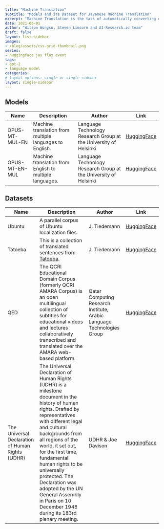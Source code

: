 ```yaml
---
title: "Machine Translation"
subtitle: "Models and its Dataset for Javanese Machine Translation"
excerpt: "Machine Translation is the task of automatically converting one natural language into another, preserving the meaning of the input text, and producing fluent text in the output language."
date: 2021-06-01
author: "Wilson Wongso, Steven Limcorn and AI-Research.id team"
draft: false
layout: list-sidebar
images:
- /blog/assets/css-grid-thumbnail.png
series:
- huggingface jax flax event
tags:
- gpt-2
- language model
categories:
# layout options: single or single-sidebar
layout: single-sidebar
---
```


## Models

| Name           | Description                                             | Author                                                           | Link                                                              |
| -------------- | ------------------------------------------------------- | ---------------------------------------------------------------- | ----------------------------------------------------------------- |
| OPUS-MT-MUL-EN | Machine translation from multiple languages to English. | Language Technology Research Group at the University of Helsinki | [HuggingFace](https://huggingface.co/Helsinki-NLP/opus-mt-mul-en) |
| OPUS-MT-EN-MUL | Machine translation from English to multiple languages. | Language Technology Research Group at the University of Helsinki | [HuggingFace](https://huggingface.co/Helsinki-NLP/opus-mt-en-mul) |

## Datasets

| Name                                             | Description                                                                                                                                                                                                                                                                                                                                                                                                                  | Author                                                                 | Link                                                       |
| ------------------------------------------------ | ---------------------------------------------------------------------------------------------------------------------------------------------------------------------------------------------------------------------------------------------------------------------------------------------------------------------------------------------------------------------------------------------------------------------------- | ---------------------------------------------------------------------- | ---------------------------------------------------------- |
| Ubuntu                                           | A parallel corpus of Ubuntu localization files.                                                                                                                                                                                                                                                                                                                                                                              | J. Tiedemann                                                           | [HuggingFace](https://huggingface.co/datasets/opus_ubuntu) |
| Tatoeba                                          | This is a collection of translated sentences from [Tatoeba](https://tatoeba.org/en/).                                                                                                                                                                                                                                                                                                                                        | J. Tiedemann                                                           | [HuggingFace](https://huggingface.co/datasets/tatoeba)     |
| QED                                              | The QCRI Educational Domain Corpus (formerly QCRI AMARA Corpus) is an open multilingual collection of subtitles for educational videos and lectures collaboratively transcribed and translated over the AMARA web-based platform.                                                                                                                                                                                            | Qatar Computing Research Institute, Arabic Language Technologies Group | [HuggingFace](https://huggingface.co/datasets/qed_amara)   |
| The Universal Declaration of Human Rights (UDHR) | The Universal Declaration of Human Rights (UDHR) is a milestone document in the history of human rights. Drafted by representatives with different legal and cultural backgrounds from all regions of the world, it set out, for the first time, fundamental human rights to be universally protected. The Declaration was adopted by the UN General Assembly in Paris on 10 December 1948 during its 183rd plenary meeting. | UDHR & Joe Davison                                                     | [HuggingFace](https://huggingface.co/datasets/udhr)        |
